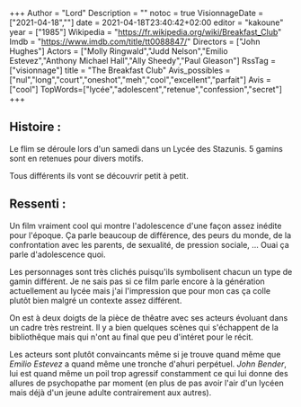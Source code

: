 +++
Author = "Lord"
Description = ""
notoc = true
VisionnageDate = ["2021-04-18",""]
date = 2021-04-18T23:40:42+02:00
editor = "kakoune"
year = ["1985"]
Wikipedia = "https://fr.wikipedia.org/wiki/Breakfast_Club"
Imdb = "https://www.imdb.com/title/tt0088847/"
Directors = ["John Hughes"]
Actors = ["Molly Ringwald","Judd Nelson","Emilio Estevez","Anthony Michael Hall","Ally Sheedy","Paul Gleason"]
RssTag = ["visionnage"]
title = "The Breakfast Club"
Avis_possibles = ["nul","long","court","oneshot","meh","cool","excellent","parfait"]
Avis = ["cool"] 
TopWords=["lycée","adolescent","retenue","confession","secret"]
+++
## Histoire : 
Le flim se déroule lors d'un samedi dans un Lycée des Stazunis.
5 gamins sont en retenues pour divers motifs.

Tous différents ils vont se découvrir petit à petit.

## Ressenti : 
Un film vraiment cool qui montre l'adolescence d'une façon assez inédite pour l'époque.
Ça parle beaucoup de différence, des peurs du monde, de la confrontation avec les parents, de sexualité, de pression sociale, …
Ouai ça parle d'adolescence quoi.

Les personnages sont très clichés puisqu'ils symbolisent chacun un type de gamin différent.
Je ne sais pas si ce film parle encore à la génération actuellement au lycée mais j'ai l'impression que pour mon cas ça colle plutôt bien malgré un contexte assez différent.

On est à deux doigts de la pièce de thêatre avec ses acteurs évoluant dans un cadre très restreint.
Il y a bien quelques scènes qui s'échappent de la bibliothêque mais qui n'ont au final que peu d'intéret pour le récit.

Les acteurs sont plutôt convaincants même si je trouve quand même que *Emilio Estevez* a quand même une tronche d'ahuri perpétuel.
*John Bender*, lui est quand même un poil trop agressif constamment ce qui lui donne des allures de psychopathe par moment (en plus de pas avoir l'air d'un lycéen mais déjà d'un jeune adulte contrairement aux autres).
